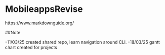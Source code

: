 # MobileappsRevise

https://www.markdownguide.org/


##Note

-11/03/25 created shared repo, learn navigation around CLI.
-18/03/25 gantt chart created for projects
